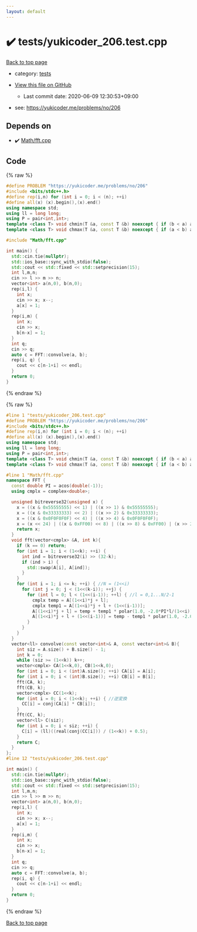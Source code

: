 ```yaml
---
layout: default
---
```


<!-- mathjax config similar to math.stackexchange -->
<script type="text/javascript" async
  src="https://cdnjs.cloudflare.com/ajax/libs/mathjax/2.7.5/MathJax.js?config=TeX-MML-AM_CHTML">
</script>
<script type="text/x-mathjax-config">
  MathJax.Hub.Config({
    TeX: { equationNumbers: { autoNumber: "AMS" }},
    tex2jax: {
      inlineMath: [ ['$','$'] ],
      processEscapes: true
    },
    "HTML-CSS": { matchFontHeight: false },
    displayAlign: "left",
    displayIndent: "2em"
  });
</script>

<script type="text/javascript" src="https://cdnjs.cloudflare.com/ajax/libs/jquery/3.4.1/jquery.min.js"></script>
<script src="https://cdn.jsdelivr.net/npm/jquery-balloon-js@1.1.2/jquery.balloon.min.js" integrity="sha256-ZEYs9VrgAeNuPvs15E39OsyOJaIkXEEt10fzxJ20+2I=" crossorigin="anonymous"></script>
<script type="text/javascript" src="../../assets/js/copy-button.js"></script>
<link rel="stylesheet" href="../../assets/css/copy-button.css" />


# :heavy_check_mark: tests/yukicoder_206.test.cpp

<a href="../../index.html">Back to top page</a>

* category: <a href="../../index.html#b61a6d542f9036550ba9c401c80f00ef">tests</a>
* <a href="{{ site.github.repository_url }}/blob/master/tests/yukicoder_206.test.cpp">View this file on GitHub</a>
    - Last commit date: 2020-06-09 12:30:53+09:00


* see: <a href="https://yukicoder.me/problems/no/206">https://yukicoder.me/problems/no/206</a>


## Depends on

* :heavy_check_mark: <a href="../../library/Math/fft.cpp.html">Math/fft.cpp</a>


## Code

<a id="unbundled"></a>
{% raw %}
```cpp
#define PROBLEM "https://yukicoder.me/problems/no/206"
#include <bits/stdc++.h>
#define rep(i,n) for (int i = 0; i < (n); ++i)
#define all(x) (x).begin(),(x).end()
using namespace std;
using ll = long long;
using P = pair<int,int>;
template <class T> void chmin(T &a, const T &b) noexcept { if (b < a) a = b; }
template <class T> void chmax(T &a, const T &b) noexcept { if (a < b) a = b; }

#include "Math/fft.cpp"

int main() {
  std::cin.tie(nullptr);
  std::ios_base::sync_with_stdio(false);
  std::cout << std::fixed << std::setprecision(15);
  int l,m,n;
  cin >> l >> m >> n;
  vector<int> a(n,0), b(n,0);
  rep(i,l) {
    int x;
    cin >> x; x--;
    a[x] = 1;
  }
  rep(i,m) {
    int x;
    cin >> x;
    b[n-x] = 1;
  }
  int q;
  cin >> q;
  auto c = FFT::convolve(a, b);
  rep(i, q) {
    cout << c[n-1+i] << endl;
  }
  return 0;
}
```
{% endraw %}

<a id="bundled"></a>
{% raw %}
```cpp
#line 1 "tests/yukicoder_206.test.cpp"
#define PROBLEM "https://yukicoder.me/problems/no/206"
#include <bits/stdc++.h>
#define rep(i,n) for (int i = 0; i < (n); ++i)
#define all(x) (x).begin(),(x).end()
using namespace std;
using ll = long long;
using P = pair<int,int>;
template <class T> void chmin(T &a, const T &b) noexcept { if (b < a) a = b; }
template <class T> void chmax(T &a, const T &b) noexcept { if (a < b) a = b; }

#line 1 "Math/fft.cpp"
namespace FFT {
  const double PI = acos(double(-1));
  using cmplx = complex<double>;

  unsigned bitreverse32(unsigned x) {
    x = ((x & 0x55555555) << 1) | ((x >> 1) & 0x55555555);
    x = ((x & 0x33333333) << 2) | ((x >> 2) & 0x33333333);
    x = ((x & 0x0F0F0F0F) << 4) | ((x >> 4) & 0x0F0F0F0F);
    x = (x << 24) | ((x & 0xFF00) << 8) | ((x >> 8) & 0xFF00) | (x >> 24);
    return x;
  }
  void fft(vector<cmplx> &A, int k){
    if (k == 0) return;
    for (int i = 1; i < (1<<k); ++i) { 
      int ind = bitreverse32(i) >> (32-k);
      if (ind > i) {
        std::swap(A[i], A[ind]);
      }  
    }
    for (int i = 1; i <= k; ++i) { //N = (1<<i)
      for (int j = 0; j < (1<<(k-i)); ++j) { 
        for (int l = 0; l < (1<<(i-1)); ++l) { //l = 0,1...N/2-1
          cmplx temp = A[(1<<i)*j + l];
          cmplx temp1 = A[(1<<i)*j + l + (1<<(i-1))];
          A[(1<<i)*j + l] = temp + temp1 * polar(1.0, -2.0*PI*l/(1<<i));
          A[(1<<i)*j + l + (1<<(i-1))] = temp - temp1 * polar(1.0, -2.0*PI*l/(1<<i));
        }
      }
    }
  }
  vector<ll> convolve(const vector<int>& A, const vector<int>& B){
    int siz = A.size() + B.size() - 1;
    int k = 0;
    while (siz >= (1<<k)) k++;
    vector<cmplx> CA(1<<k,0), CB(1<<k,0);
    for (int i = 0; i < (int)A.size(); ++i) CA[i] = A[i];
    for (int i = 0; i < (int)B.size(); ++i) CB[i] = B[i];
    fft(CA, k);
    fft(CB, k);
    vector<cmplx> CC(1<<k);
    for (int i = 0; i < (1<<k); ++i) { //逆変換
      CC[i] = conj(CA[i] * CB[i]);
    }
    fft(CC, k);
    vector<ll> C(siz);
    for (int i = 0; i < siz; ++i) {
      C[i] = (ll)((real(conj(CC[i])) / (1<<k)) + 0.5);
    }
    return C;
  }
};
#line 12 "tests/yukicoder_206.test.cpp"

int main() {
  std::cin.tie(nullptr);
  std::ios_base::sync_with_stdio(false);
  std::cout << std::fixed << std::setprecision(15);
  int l,m,n;
  cin >> l >> m >> n;
  vector<int> a(n,0), b(n,0);
  rep(i,l) {
    int x;
    cin >> x; x--;
    a[x] = 1;
  }
  rep(i,m) {
    int x;
    cin >> x;
    b[n-x] = 1;
  }
  int q;
  cin >> q;
  auto c = FFT::convolve(a, b);
  rep(i, q) {
    cout << c[n-1+i] << endl;
  }
  return 0;
}

```
{% endraw %}

<a href="../../index.html">Back to top page</a>

